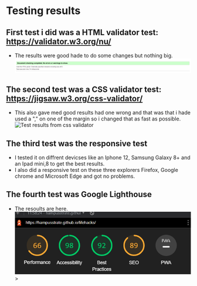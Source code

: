 # Testing results

## First test i did was a HTML validator test: https://validator.w3.org/nu/
* The results were good hade to do some changes but nothing big.
![Test results from css validator](assets/images/validate%20html.png)


## The second test was a CSS validator test: https://jigsaw.w3.org/css-validator/
* This also gave med good results had one wrong and that was that i hade used a "," on one of the margin so i changed that as fast as possible.
![Test results from css validator](assets/images/Sk%C3%A4rmbild%202022-10-13%20114629.png)

## The third test was the responsive test 
* I tested it on diffrent devicses like an Iphone 12, Samsung Galaxy 8+ and an Ipad mini,8 to get the best results.
* I also did a responsive test on these three explorers Firefox, Google chrome and Microsoft Edge and got no problems.

## The fourth test was Google Lighthouse
* The resoults are here.
![The results from the Google lighthouse test](assets/images/lighthpuse.png)>